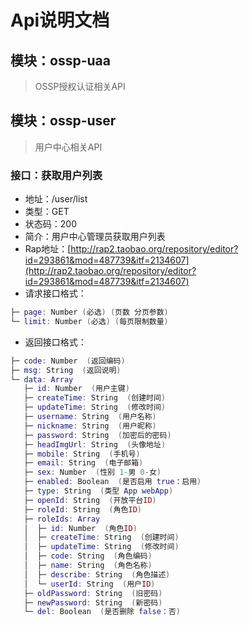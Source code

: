 # Api说明文档

## 模块：ossp-uaa
> OSSP授权认证相关API

## 模块：ossp-user
> 用户中心相关API

### 接口：获取用户列表
* 地址：/user/list
* 类型：GET
* 状态码：200
* 简介：用户中心管理员获取用户列表
* Rap地址：[http://rap2.taobao.org/repository/editor?id=293861&mod=487739&itf=2134607](http://rap2.taobao.org/repository/editor?id=293861&mod=487739&itf=2134607)
* 请求接口格式：

```lua
├─ page: Number (必选) (页数 分页参数)
└─ limit: Number (必选) (每页限制数量)
```

* 返回接口格式：

```lua
├─ code: Number  (返回编码)
├─ msg: String  (返回说明)
└─ data: Array 
   ├─ id: Number  (用户主键)
   ├─ createTime: String  (创建时间)
   ├─ updateTime: String  (修改时间)
   ├─ username: String  (用户名称)
   ├─ nickname: String  (用户昵称)
   ├─ password: String  (加密后的密码)
   ├─ headImgUrl: String  (头像地址)
   ├─ mobile: String  (手机号)
   ├─ email: String  (电子邮箱)
   ├─ sex: Number  (性别 1-男 0-女)
   ├─ enabled: Boolean  (是否启用 true：启用)
   ├─ type: String  (类型 App webApp)
   ├─ openId: String  (开放平台ID)
   ├─ roleId: String  (角色ID)
   ├─ roleIds: Array 
   │  ├─ id: Number  (角色ID)
   │  ├─ createTime: String  (创建时间)
   │  ├─ updateTime: String  (修改时间)
   │  ├─ code: String  (角色编码)
   │  ├─ name: String  (角色名称)
   │  ├─ describe: String  (角色描述)
   │  └─ userId: String  (用户ID)
   ├─ oldPassword: String  (旧密码)
   ├─ newPassword: String  (新密码)
   └─ del: Boolean  (是否删除 false：否)

```
